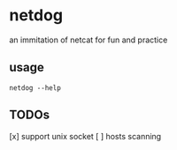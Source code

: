 # netdog

an immitation of netcat for fun and practice


## usage

```
netdog --help
```


## TODOs

[x] support unix socket
[ ] hosts scanning
